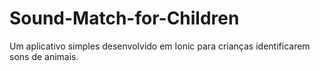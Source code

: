 # Sound-Match-for-Children
Um aplicativo simples desenvolvido em Ionic para crianças identificarem sons de animais.
